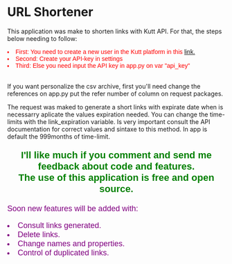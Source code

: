 <h1>URL Shortener</h1>
<p>This application was make to shorten links with Kutt API. For that, the steps below needing to follow:</p>

<li style="color: red; font-family: Arial, sans-serif;">First: You need to create a new user in the Kutt platform in this <a href="https://kutt.it/login">link.</a>
<li style="color: red; font-family: Arial, sans-serif;">Second: Create your API-key in settings
<li style="color: red; font-family: Arial, sans-serif;">Third: Else you need input the API key in app.py on var "api_key"
</li>
<br>
<p>If you want personalize the csv archive, first you'll need change the references on app.py put the refer number of column on request packages.</p>

<p>The request was maked to generate a short links with expirate date when is necessarry aplicate the values expiration needed. You can change the time-limits with the link_expiration variable. Is very important consult the API documentation for correct values and sintaxe to this method. In app is default the 999months of time-limit.</p>
<p style="text-align: center; color: green; font-family: arial; font-size:22px;font-weight: bold">I'll like much if you comment and send me feedback about code and features.<br>The use of this application is free and open source.<br></p>
<div style="text-align:left; color:purple; font-family: Arial, sans-serif;font-size:18px; ">
<p>Soon new features will be added with:</p>
<li>Consult links generated.</li>
<li>Delete links.</li>
<li>Change names and properties.</li>
<li>Control of duplicated links.</li>
</div>